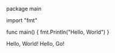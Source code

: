 package main

import "fmt"

func main() {
        fmt.Println("Hello, World")
}



Hello, World!
Hello, Go!
